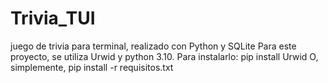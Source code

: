 # Trivia_TUI
juego de trivia para terminal, realizado con Python y SQLite
Para este proyecto, se utiliza Urwid y python 3.10. Para instalarlo:
pip install Urwid
O, simplemente,
pip install -r requisitos.txt
